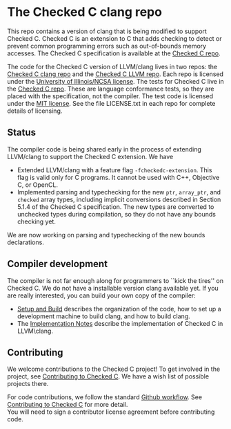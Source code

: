 # The Checked C clang repo

This repo contains a version of clang that is being modified to support Checked C.  Checked C is
an extension to C that adds checking to detect or prevent common programming  errors such as
out-of-bounds memory accesses.  The Checked C specification is available  at the 
[Checked C repo](https://github.com/Microsoft/checkedc).


The code for the Checked C version of LLVM/clang lives in two repos: the 
[Checked C clang repo](https://github.com/Microsoft/checked-clang)
and the [Checked C LLVM repo](https://github.com/Microsoft/checkedc-llvm).  Each repo is licensed 
under the [University of Illinois/NCSA license](https://opensource.org/licenses/NCSA).
The tests for Checked C live in the [Checked C repo](https://github.com/Microsoft/checkedc).  These are
language conformance tests, so they are placed with the specification, not the compiler.
The test code is licensed under the [MIT license](https://opensource.org/licenses/MIT).
See the file LICENSE.txt in each repo for complete details of licensing.  

## Status

The compiler code is being shared early in the process of extending LLVM/clang to support the Checked C
extension.  We have

- Extended LLVM/clang with a feature flag `-fcheckedc-extension`.  This flag is valid only for C programs.
  It cannot be used with C++, Objective C, or OpenCL.
- Implemented parsing and typechecking for the new `ptr`, `array_ptr`, and `checked` array types, 
  including implicit conversions described in Section 5.1.4 of the Checked C specification.  The new
  types are converted to unchecked types during compilation, so they do not have any bounds checking
  yet.

We are now working on parsing and typechecking of the new bounds declarations.

## Compiler development

The compiler is not far enough along for programmers to ``kick the tires'' on Checked C.   We do not have a
installable version clang available yet.  If you are really interested, you can build your own copy of the compiler:

- [Setup and Build](docs\CheckedC\Setup-and-Build.md) describes the organization of the code,
how to set up a development machine to build clang, and how to build clang.
- The [Implementation Notes](docs\CheckedC\Implementation-Notes.md) describe the implementation of Checked C
   in LLVM\clang.

## Contributing

We welcome contributions to the Checked C project!  To get involved in the project, see 
[Contributing to Checked C](https://github.Microsoft/checkedc/blob/master/CONTRIBUTING.md).   We have
a wish list of possible projects there.   

For code contributions, we follow the standard
[Github workflow](https://guides.github.com/introduction/flow/).  See 
[Contributing to Checked C](https://github.Microsoft/checkedc/blob/master/CONTRIBUTING.md) for more detail.  
You will need to sign a contributor license agreement before contributing code.




